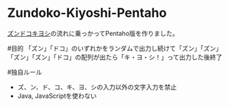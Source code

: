 # Zundoko-Kiyoshi-Pentaho
[ズンドコキヨシ](http://qiita.com/shunsugai@github/items/971a15461de29563bf90)の流れに乗っかってPentaho版を作りました。

#目的
「ズン」「ドコ」のいずれかをランダムで出力し続けて「ズン」「ズン」「ズン」「ズン」「ドコ」の配列が出たら「キ・ヨ・シ！」って出力した後終了

#独自ルール
* ズ、ン、ド、コ、キ、ヨ、シの入力以外の文字入力を禁止  
* Java, JavaScriptを使わない  
